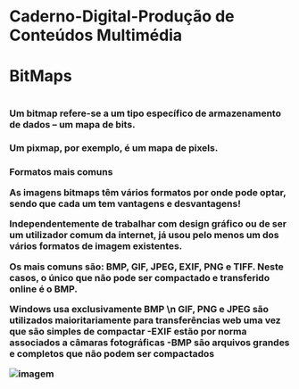 # Caderno-Digital-Produção de Conteúdos Multimédia 


<h1>BitMaps<h1>

<h3>Um bitmap refere-se a um tipo específico de armazenamento de dados – um mapa de bits.<h3>

<h3>Um pixmap, por exemplo, é um mapa de pixels.<h3>

Formatos mais comuns

As imagens bitmaps têm vários formatos por onde pode optar, sendo que cada um tem vantagens e desvantagens!

Independentemente de trabalhar com design gráfico ou de ser um utilizador comum da internet, já usou pelo menos um dos vários formatos de imagem existentes.

Os mais comuns são: BMP, GIF, JPEG, EXIF, PNG e TIFF. Neste casos, o único que não pode ser compactado e transferido online é o BMP.

Windows usa exclusivamente BMP \n
GIF, PNG e JPEG são utilizados maioritariamente para transferências web uma vez que são simples de compactar
-EXIF estão por norma associados a câmaras fotográficas
-BMP são arquivos grandes e completos que não podem ser compactados


![imagem](https://user-images.githubusercontent.com/75439043/150698081-6c7dbb1a-88a9-47ff-9e27-c240d22bc8c0.png)
